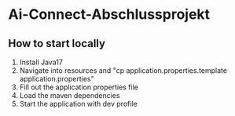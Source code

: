 # Ai-Connect-Abschlussprojekt

## How to start locally

1. Install Java17
2. Navigate into resources and "cp application.properties.template application.properties"
3. Fill out the application properties file
4. Load the maven dependencies
5. Start the application with dev profile